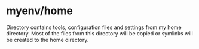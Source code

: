 # myenv/home

Directory contains tools, configuration files and settings from my home directory.
Most of the files from this directory will be copied or symlinks will be created to the home directory.

